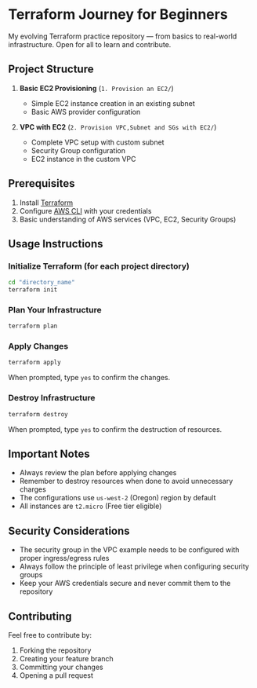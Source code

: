 # Terraform Journey for Beginners

My evolving Terraform practice repository — from basics to real-world infrastructure. Open for all to learn and contribute.

## Project Structure

1. **Basic EC2 Provisioning** (`1. Provision an EC2/`)
   - Simple EC2 instance creation in an existing subnet
   - Basic AWS provider configuration

2. **VPC with EC2** (`2. Provision VPC,Subnet and SGs with EC2/`)
   - Complete VPC setup with custom subnet
   - Security Group configuration
   - EC2 instance in the custom VPC

## Prerequisites

1. Install [Terraform](https://developer.hashicorp.com/terraform/downloads)
2. Configure [AWS CLI](https://aws.amazon.com/cli/) with your credentials
3. Basic understanding of AWS services (VPC, EC2, Security Groups)

## Usage Instructions

### Initialize Terraform (for each project directory)
```bash
cd "directory_name"
terraform init
```

### Plan Your Infrastructure
```bash
terraform plan
```

### Apply Changes
```bash
terraform apply
```
When prompted, type `yes` to confirm the changes.

### Destroy Infrastructure
```bash
terraform destroy
```
When prompted, type `yes` to confirm the destruction of resources.

## Important Notes

- Always review the plan before applying changes
- Remember to destroy resources when done to avoid unnecessary charges
- The configurations use `us-west-2` (Oregon) region by default
- All instances are `t2.micro` (Free tier eligible)

## Security Considerations

- The security group in the VPC example needs to be configured with proper ingress/egress rules
- Always follow the principle of least privilege when configuring security groups
- Keep your AWS credentials secure and never commit them to the repository

## Contributing

Feel free to contribute by:
1. Forking the repository
2. Creating your feature branch
3. Committing your changes
4. Opening a pull request
